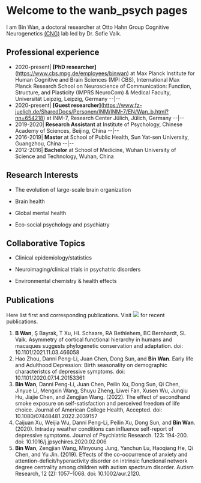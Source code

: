 # Welcome to the wanb_psych pages

I am Bin Wan, a doctoral researcher at Otto Hahn Group Cognitive Neurogenetics [(CNG)](https://cng-lab.github.io) lab led by Dr. Sofie Valk.

## Professional experience
- 2020-present|  **[PhD researcher]**(https://www.cbs.mpg.de/employees/binwan) at Max Planck Institute for Human Cognitive and Brain Sciences (MPI CBS), International Max Planck Research School on Neuroscience of Communication: Function, Structure, and Plasticity (IMPRS NeuroCom) & Medical Faculty, Universität Leipzig, Leipzig, Germany
--|--
- 2020-present|  **[Guest researcher]**(https://www.fz-juelich.de/SharedDocs/Personen/INM/INM-7/EN/Wan_b.html?nn=654218) at INM-7, Research Center Jülich, Jülich, Germany
--|--
- 2019-2020|  **Research Assistant** at Institute of Psychology, Chinese Academy of Sciences, Beijing, China
--|--
- 2016-2019|  **Master** at School of Public Health, Sun Yat-sen University, Guangzhou, China
--|--
- 2012-2016|  **Bachelor** at School of Medicine, Wuhan University of Science and Technology, Wuhan, China

## Research Interests

- The evolution of large-scale brain organization

- Brain health

- Global mental health

- Eco-social psychology and psychiatry

## Collaborative Topics

- Clinical epidemiology/statistics

- Neuroimaging/clinical trials in psychatric disorders

- Environmental chemistry & health effects

## Publications
Here list first and corresponding publications. Visit [<img src="src/icons/">](https://scholar.google.com/citations?user=5J5of1kAAAAJ&hl=en) for recent publications.
1. **B Wan**, Ş Bayrak, T Xu, HL Schaare, RA Bethlehem, BC Bernhardt, SL Valk. Asymmetry of cortical functional hierarchy in humans and macaques suggests phylogenetic conservation and adaptation. doi: 10.1101/2021.11.03.466058
2. Hao Zhou, Danni Peng-Li, Juan Chen, Dong Sun, and **Bin Wan**. Early life and Adulthood Depression: Birth seasonality on demographic characteristcs of depressive symptoms. doi: 10.1101/2020.07.14.20153361
3. **Bin Wan**, Danni Peng-Li, Juan Chen, Peilin Xu, Dong Sun, Qi Chen, Jinyue Li, Mengxin Wang, Shuyu Zheng, Liwei Fan, Xusen Wu, Junqiu Hu, Jiajie Chen, and Zengjian Wang. (2022). The effect of secondhand smoke exposure on self-satisfaction and perceived freedom of life choice. Journal of American College Health, Accepted. doi: 10.1080/07448481.2022.2039157
4. Caijuan Xu, Weijia Wu, Danni Peng-Li, Peilin Xu, Dong Sun, and **Bin Wan**. (2020). Intraday weather conditions can influence self-report of depressive symptoms. Journal of Psychiatric Research. 123: 194-200. doi: 10.1016/j.jpsychires.2020.02.006
5. **Bin Wan**, Zengjian Wang, Minyoung Jung, Yanchun Lu, Haoqiang He, Qi Chen, and Yu Jin. (2019). Effects of the co-occurrence of anxiety and attention-deficit/hyperactivity disorder on intrinsic functional network degree centrality among children with autism spectrum disorder. Autism Research, 12 (2): 1057–1068. doi: 10.1002/aur.2120.

